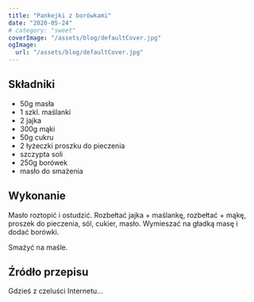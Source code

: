 ```yaml
---
title: "Pankejki z borówkami"
date: "2020-05-24"
# category: "sweet"
coverImage: "/assets/blog/defaultCover.jpg"
ogImage:
  url: "/assets/blog/defaultCover.jpg"
---
```


## Składniki

- 50g masła
- 1 szkl. maślanki
- 2 jajka
- 300g mąki
- 50g cukru
- 2 łyżeczki proszku do pieczenia
- szczypta soli
- 250g borówek
- masło do smażenia

## Wykonanie

Masło roztopić i ostudzić. Rozbełtać jajka + maślankę, rozbełtać + mąkę, proszek do pieczenia, sól, cukier, masło. Wymieszać na gładką masę i dodać borówki.

Smażyć na maśle.

## Źródło przepisu

Gdzieś z czeluści Internetu...

